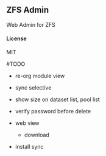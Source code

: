 ## ZFS Admin

Web Admin for ZFS

#### License

MIT

#TODO

- re-org module view
- sync selective
- show size on dataset list, pool list
- verify password before delete
- web view
	- download

- install sync
